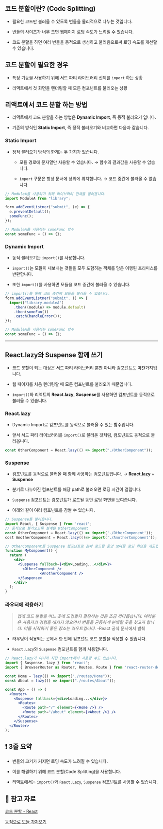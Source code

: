 ## 코드 분할이란? (Code Splitting)

- 필요한 코드만 불러올 수 있도록 번들을 물리적으로 나누는 것입니다.

- 번들의 사이즈가 너무 크면 웹페이지 로딩 속도가 느려질 수 있습니다.

- 코드 분할을 하면 여러 번들을 동적으로 생성하고 불러옴으로써 로딩 속도를 개선할 수 있습니다.

## 코드 분할이 필요한 경우

- 특정 기능을 사용하기 위해 서드 파티 라이브러리 전체를 `import` 하는 상황

- 리액트에서 첫 화면을 렌더링할 때 모든 컴포넌트를 불러오는 상황

## 리액트에서 코드 분할 하는 방법

- 리액트에서 코드 분할을 하는 방법은 **Dynamic Import**, 즉 동적 불러오기 입니다.

- 기존의 방식인 **Static Import**, 즉 정적 불러오기와 비교하면 다음과 같습니다.

### Static Import

- 정적 불러오기 방식의 한계는 두 가지가 있습니다.

  - 모듈 경로에 문자열만 사용할 수 있습니다. → 함수의 결과값을 사용할 수 없습니다.

  - `import` 구문은 항상 문서에 상위에 위치합니다. → 코드 중간에 불러올 수 없습니다.

```jsx
// ModuleA를 사용하기 위해 라이브러리 전체를 불러옵니다.
import ModuleA from "library";

form.addEventListner("submit", (e) => {
  e.preventDefault();
  someFunc();
});

// ModuleA를 사용하는 someFunc 함수
const someFunc = () => {};
```

### Dynamic Import

- 동적 불러오기는 `import()`를 사용합니다.

- `import()`는 모듈이 내보내는 것들을 모두 포함하는 객체를 담은 이행된 프라미스를 반환합니다.

- 또한 `import()`를 사용하면 모듈을 코드 중간에 불러올 수 있습니다.

```jsx
// import()를 통해 코드 중간에 모듈을 불러올 수 있습니다.
form.addEventListner("submit", () => {
  import("library.moduleA")
    .then((module) => module.default)
    .then(someFun())
    .catch(handleError());
});

// ModuleA를 사용하는 someFunc 함수
const someFunc = () => {};
```

---

## React.lazy와 Suspense 함께 쓰기

- 코드 분할이 되는 대상은 서드 파티 라이브러리 뿐만 아니라 컴포넌트도 마찬가지입니다.

- 웹 페이지를 처음 렌더링할 때 모든 컴포넌트를 불러오기 때문입니다.

- `import()`와 리액트의 **React.lazy**, **Suspense**를 사용하면 컴포넌트를 동적으로 불러올 수 있습니다.

### React.lazy

- Dynamic Import로 컴포넌트를 동적으로 불러올 수 있는 함수입니다.

- 앞서 서드 파티 라이브러리를 `import()`로 불러온 것처럼, 컴포넌트도 동적으로 불러옵니다.

```jsx
const OtherComponent = React.lazy(() => import("./OtherComponent"));
```

### Suspense

- 컴포넌트를 동적으로 불러올 때 함께 사용하는 컴포넌트입니다. → **React.lazy + Suspense**

- 분기로 나누어진 컴포넌트를 해당 path로 불러오면 로딩 시간이 걸립니다.

- `Suspense` 컴포넌트는 컴포넌트가 로드될 동안 로딩 화면을 보여줍니다.

- 아래와 같이 여러 컴포넌트를 감쌀 수 있습니다.

```jsx
// Suspense를 불러옵니다.
import React, { Suspense } from 'react';
// 동적으로 불러오도록 설계된 OtherComponent
const OtherComponent = React.lazy(() => import('./OtherComponent'));
cost AnotherComponent = React.lazy(()=> import('./AnotherComponent'));

// OtherComponent를 Suspense 컴포넌트로 감싸 로드될 동안 보여줄 로딩 화면을 제공합니다.
function MyComponent() {
  return (
    <div>
      <Suspense fallback={<div>Loading...</div>}>
        <OtherComponent />
				<AnotherComponent />
      </Suspense>
    </div>
  );
}
```

### 라우터에 적용하기

> _앱에 코드 분할을 어느 곳에 도입할지 결정하는 것은 조금 까다롭습니다. 여러분은 사용자의 경험을 해치지 않으면서 번들을 균등하게 분배할 곳을 찾고자 합니다. 이를 시작하기 좋은 장소는 라우트입니다._ -React 공식 문서에서 발췌

- 라우팅이 적용되는 곳에서 한 번에 컴포넌트 코드 분할을 적용할 수 있습니다.

- `React.Lazy`와 `Suspense` 컴포넌트를 함께 사용합니다.

```jsx
// React.lazy가 아니라 직접 import해서 사용할 수도 있습니다.
import { Suspense, lazy } from "react";
import { BrowserRouter as Router, Routes, Route } from "react-router-dom";

const Home = lazy(() => import("./routes/Home"));
const About = lazy(() => import("./routes/About"));

const App = () => (
  <Router>
    <Suspense fallback={<div>Loading...</div>}>
      <Routes>
        <Route path="/" element={<Home />} />
        <Route path="/about" element={<About />} />
      </Routes>
    </Suspense>
  </Router>
);
```

## ❗️ 3줄 요약

- 번들의 크기가 커지면 로딩 속도가 느려질 수 있습니다.

- 이를 해결하기 위해 코드 분할(Code Splitting)을 사용합니다.

- 리액트에서는 `import()`와 `React.Lazy`, `Suspense` 컴포넌트를 사용할 수 있습니다.

## 📕 참고 자료

[코드 분할 - React](https://ko.reactjs.org/docs/code-splitting.html#reactlazy)

[동적으로 모듈 가져오기](https://ko.javascript.info/modules-dynamic-imports)
